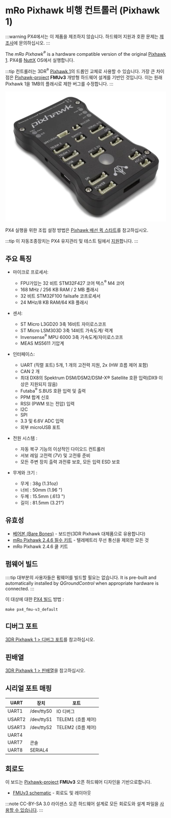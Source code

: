 # mRo Pixhawk 비행 컨트롤러 (Pixhawk 1)

:::warning PX4에서는 이 제품을 제조하지 않습니다. 하드웨어 지원과 호환 문제는 [제조사](https://store.mrobotics.io/)에 문의하십시오.
:::

The _mRo Pixhawk<sup>&reg;</sup>_ is a hardware compatible version of the original [Pixhawk 1](../flight_controller/pixhawk.md).  PX4를 [NuttX](https://nuttx.apache.org/) OS에서 실행합니다.

:::tip
컨트롤러는 3DR<sup>&reg;</sup> [Pixhawk 1](../flight_controller/pixhawk.md)의 드롭인 교체로 사용할 수 있습니다. 가장 큰 차이점은 [Pixhawk-project](https://pixhawk.org/) **FMUv3** 개방형 하드웨어 설계를 기반인 것입니다. 이는 원래 Pixhawk 1을 1MB의 플래시로 제한 버그를 수정합니다.
:::

![mRo Pixhawk 이미지](../../assets/flight_controller/mro/mro_pixhawk.jpg)

PX4 실행을 위한 조립 설정 방법은 [Pixhawk 배선 퀵 스타트](../assembly/quick_start_pixhawk.md)를 참고하십시오.

:::tip
이 자동조종장치는 PX4 유지관리 및 테스트 팀에서 [지원](../flight_controller/autopilot_pixhawk_standard.md)합니다.
:::

## 주요 특징

- 마이크로 프로세서:
  - FPU가있는 32 비트 STM32F427 코어 텍스<sup>&reg;</sup> M4 코어
  - 168 MHz / 256 KB RAM / 2 MB 플래시
  - 32 비트 STM32F100 failsafe 코프로세서
  - 24 MHz/8 KB RAM/64 KB 플래시
- 센서:
  - ST Micro L3GD20 3축 16비트 자이로스코프
  - ST Micro LSM303D 3축 14비트 가속도계/ 력계
  - Invensense<sup>&reg;</sup> MPU 6000 3축 가속도계/자이로스코프
  - MEAS MS5611 기압계
- 인터페이스:
  - UART (직렬 포트) 5개, 1 개의 고전력 지원, 2x (HW 흐름 제어 포함)
  - CAN 2 개
  - 최대 DX8의 Spektrum DSM/DSM2/DSM-X® Satellite 호환 입력(DX9 이상은 지원되지 않음)
  - Futaba<sup>&reg;</sup> S.BUS 호환 입력 및 출력
  - PPM 합계 신호
  - RSSI (PWM 또는 전압) 입력
  - I2C
  - SPI
  - 3.3 및 6.6V ADC 입력
  - 외부 microUSB 포트
- 전원 시스템 :

  - 자동 복구 기능의 이상적인 다이오드 컨트롤러
  - 서보 레일 고전력 (7V) 및 고전류 준비
  - 모든 주변 장치 출력 과전류 보호, 모든 입력 ESD 보호

- 무게와 크기 :
  - 무게 : 38g (1.31oz)
  - 너비 : 50mm (1.96 ")
  - 두께 : 15.5mm (.613 ")
  - 길이 : 81.5mm (3.21")

## 유효성

- [베어본 (Bare Bones)](https://store.mrobotics.io/Genuine-PixHawk-1-Barebones-p/mro-pixhawk1-bb-mr.htm) - 보드만(3DR Pixhawk 대체품으로 유용합니다)
- [mRo Pixhawk 2.4.6 필수 키트](https://store.mrobotics.io/Genuine-PixHawk-Flight-Controller-p/mro-pixhawk1-minkit-mr.htm) - 텔레메트리 무선 통신을 제외한 모든 것
-  mRo Pixhawk 2.4.6 쿨 키트 </li> </ul> 
  
  

## 펌웨어 빌드

::::tip 대부분의 사용자들은 펌웨어를 빌드할 필요는 없습니다. It is pre-built and automatically installed by _QGroundControl_ when appropriate hardware is connected.
:::

이 대상에 대한 [PX4 빌드](../dev_setup/building_px4.md) 방법 :



```
make px4_fmu-v3_default
```




## 디버그 포트

[3DR Pixhawk 1 &gt; 디버그 포트](../flight_controller/pixhawk.md#debug-ports)를 참고하십시오.



## 핀배열

[3DR Pixhawk 1 &gt; 핀배열](../flight_controller/pixhawk.md#pinouts)을 참고하십시오.



## 시리얼 포트 매핑

| UART   | 장치         | 포트             |
| ------ | ---------- | -------------- |
| UART1  | /dev/ttyS0 | IO 디버그         |
| USART2 | /dev/ttyS1 | TELEM1 (흐름 제어) |
| USART3 | /dev/ttyS2 | TELEM2 (흐름 제어) |
| UART4  |            |                |
| UART7  | 콘솔         |                |
| UART8  | SERIAL4    |                |

<!-- Note: Got ports using https://github.com/PX4/PX4-user_guide/pull/672#issuecomment-598198434 -->

## 회로도

이 보드는 [ Pixhawk-project](https://pixhawk.org/) **FMUv3** 오픈 하드웨어 디자인을 기반으로합니다.

- [FMUv3 schematic](https://github.com/PX4/Hardware/raw/master/FMUv3_REV_D/Schematic%20Print/Schematic%20Prints.PDF) - 회로도 및 레이아웃

:::note CC-BY-SA 3.0 라이센스 오픈 하드웨어 설계로 모든 회로도와 설계 파일을 [사용할 수 있습니다](https://github.com/PX4/Hardware).
:::
